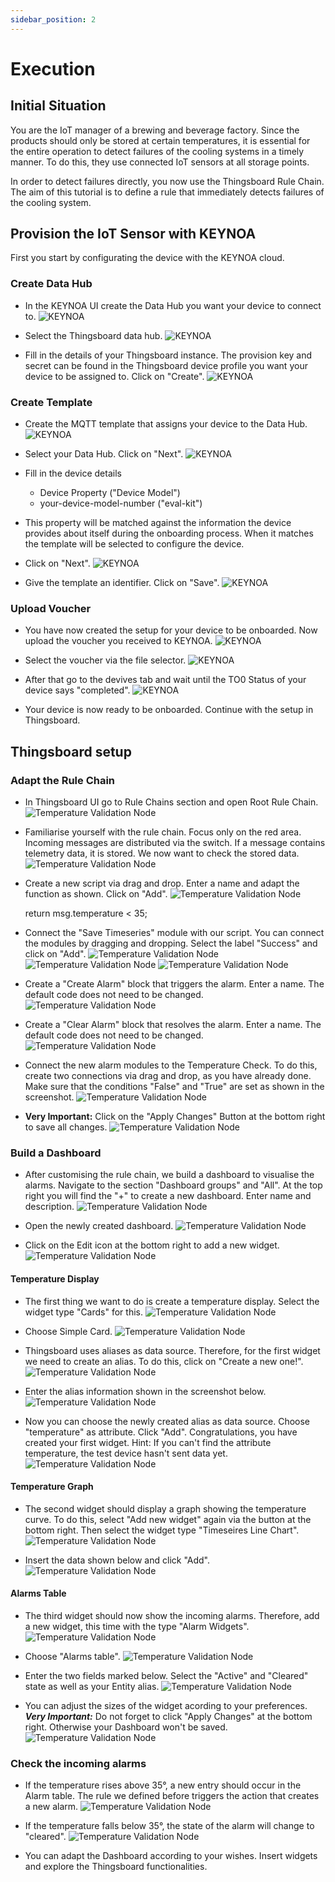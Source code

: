 ```yaml
---
sidebar_position: 2
---
```


# Execution


## Initial Situation

You are the IoT manager of a brewing and beverage factory. 
Since the products should only be stored at certain temperatures, it is essential for the entire operation to detect failures of the cooling systems in a timely manner. 
To do this, they use connected IoT sensors at all storage points. 

In order to detect failures directly, you now use the Thingsboard Rule Chain. 
The aim of this tutorial is to define a rule that immediately detects failures of the cooling system. 


## Provision the IoT Sensor with KEYNOA

First you start by configurating the device with the KEYNOA cloud.
### Create Data Hub
- In the KEYNOA UI create the Data Hub you want your device to connect to.
![KEYNOA](/img/KEYNOA/Dashboard.png)

- Select the Thingsboard data hub.
![KEYNOA](/img/KEYNOA/Thingsboard/Data-Hub.png)

- Fill in the details of your Thingsboard instance. The provision key and secret can be found in the Thingsboard device profile you want your device to be assigned to. Click on "Create".
![KEYNOA](/img/KEYNOA/Thingsboard/Data-Hub-details.png)
### Create Template
- Create the MQTT template that assigns your device to the Data Hub.
![KEYNOA](/img/KEYNOA/Dashboard.png)

- Select your Data Hub. Click on "Next".
![KEYNOA](/img/KEYNOA/Thingsboard/MQTT-template-1.png)

- Fill in the device details
    - Device Property ("Device Model")
    - your-device-model-number ("eval-kit")
- This property will be matched against the information the device provides about itself during the onboarding process. When it matches the template will be selected to configure the device.
- Click on "Next".
![KEYNOA](/img/KEYNOA/MQTT-template-2.png)

- Give the template an identifier. Click on "Save".
![KEYNOA](/img/KEYNOA/MQTT-template-3.png)
### Upload Voucher
- You have now created the setup for your device to be onboarded. Now upload the voucher you received to KEYNOA.
![KEYNOA](/img/KEYNOA/upload-voucher.png)

- Select the voucher via the file selector.
![KEYNOA](/img/KEYNOA/upload-voucher-2.png)

- After that go to the devives tab and wait until the TO0 Status of your device says "completed".
![KEYNOA](/img/KEYNOA/TO0.png)

- Your device is now ready to be onboarded. Continue with the setup in Thingsboard.

## Thingsboard setup
### Adapt the Rule Chain

- In Thingsboard UI go to Rule Chains section and open Root Rule Chain.
![Temperature Validation Node](/img/tb/1.png)

- Familiarise yourself with the rule chain. Focus only on the red area. Incoming messages are distributed via the switch. If a message contains telemetry data, it is stored. We now want to check the stored data.
![Temperature Validation Node](/img/tb/2.png)

- Create a new script via drag and drop. Enter a name and adapt the function as shown. Click on "Add".
![Temperature Validation Node](/img/tb/3.png)

	return msg.temperature < 35;
	
- Connect the "Save Timeseries" module with our script. You can connect the modules by dragging and dropping. Select the label "Success" and click on "Add".
![Temperature Validation Node](/img/tb/4.png)![Temperature Validation Node](/img/tb/5.png) ![Temperature Validation Node](/img/tb/6.png)

- Create a "Create Alarm" block that triggers the alarm. Enter a name. The default code does not need to be changed.
![Temperature Validation Node](/img/tb/7.png)

- Create a "Clear Alarm" block that resolves the alarm. Enter a name. The default code does not need to be changed.
![Temperature Validation Node](/img/tb/8.png)

- Connect the new alarm modules to the Temperature Check. To do this, create two connections via drag and drop, as you have already done. Make sure that the conditions "False" and "True" are set as shown in the screenshot.
![Temperature Validation Node](/img/tb/9.png)

- **Very Important:** Click on the "Apply Changes" Button at the bottom right to save all changes.
![Temperature Validation Node](/img/tb/10.png)

### Build a Dashboard

- After customising the rule chain, we build a dashboard to visualise the alarms. Navigate to the section "Dashboard groups" and "All". At the top right you will find the "+" to create a new dashboard. Enter name and description.
![Temperature Validation Node](/img/tb/11.png)

- Open the newly created dashboard.
![Temperature Validation Node](/img/tb/12.png)

- Click on the Edit icon at the bottom right to add a new widget.
![Temperature Validation Node](/img/tb/13.png)

#### Temperature Display
- The first thing we want to do is create a temperature display. Select the widget type "Cards" for this.
![Temperature Validation Node](/img/tb/14.png)

- Choose Simple Card.
![Temperature Validation Node](/img/tb/15.png)

- Thingsboard uses aliases as data source. Therefore, for the first widget we need to create an alias. To do this, click on "Create a new one!".
![Temperature Validation Node](/img/tb/16.png)

- Enter the alias information shown in the screenshot below.
![Temperature Validation Node](/img/tb/17.png)

- Now you can choose the newly created alias as data source. Choose "temperature" as attribute. Click "Add". 
Congratulations, you have created your first widget.
Hint: If you can't find the attribute temperature, the test device hasn't sent data yet. 
![Temperature Validation Node](/img/tb/18.png)

#### Temperature Graph
- The second widget should display a graph showing the temperature curve. To do this, select "Add new widget" again via the button at the bottom right. Then select the widget type "Timeseires Line Chart".
![Temperature Validation Node](/img/tb/19.png)

- Insert the data shown below and click "Add".
![Temperature Validation Node](/img/tb/20.png)

#### Alarms Table
- The third widget should now show the incoming alarms. Therefore, add a new widget, this time with the type "Alarm Widgets".
![Temperature Validation Node](/img/tb/21.png)

- Choose "Alarms table".
![Temperature Validation Node](/img/tb/22.png)

- Enter the two fields marked below. Select the "Active" and "Cleared" state as well as your Entity alias.
![Temperature Validation Node](/img/tb/23.png)

- You can adjust the sizes of the widget acording to your preferences. ***Very Important:*** Do not forget to click "Apply Changes" at the bottom right. Otherwise your Dashboard won't be saved.
![Temperature Validation Node](/img/tb/24.png)

### Check the incoming alarms
- If the temperature rises above 35°, a new entry should occur in the Alarm table. The rule we defined before triggers the action that creates a new alarm.
![Temperature Validation Node](/img/tb/25.png)

- If the temperature falls below 35°, the state of the alarm will change to "cleared".
![Temperature Validation Node](/img/tb/26.png)

- You can adapt the Dashboard according to your wishes. Insert widgets and explore the Thingsboard functionalities. 